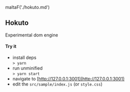 maltaF('./hokuto.md')

## Hokuto

Experimental dom engine

#### Try it

- install deps  
  `> yarn `
- run unminified  
  `> yarn start`
- navigate to [http://127.0.0.1:3001](http://127.0.0.1:3001)
- edit the `src/sample/index.js` (or `style.css`)